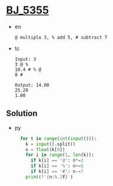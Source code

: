 # [BJ_5355](https://acmicpc.net/problem/5355)

* en

  ```en
  @ multiple 3, % add 5, # subtract 7
  ```

* tc

  ```tc
  Input: 3
  3 @ %
  10.4 # % @
  8 #

  Output: 14.00
  25.20
  1.00
  ```

## Solution

* py

  ```py
    for t in range(int(input())):
      k = input().split()
      n = float(k[0])
      for i in range(1, len(k)):
        if k[i] == '@': n*=3
        if k[i] == '%': n+=5
        if k[i] == '#': n-=7
      print(f'{n:%.2f}')
    ```
